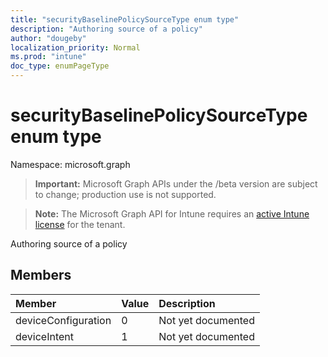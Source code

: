 ```yaml
---
title: "securityBaselinePolicySourceType enum type"
description: "Authoring source of a policy"
author: "dougeby"
localization_priority: Normal
ms.prod: "intune"
doc_type: enumPageType
---
```


# securityBaselinePolicySourceType enum type

Namespace: microsoft.graph

> **Important:** Microsoft Graph APIs under the /beta version are subject to change; production use is not supported.

> **Note:** The Microsoft Graph API for Intune requires an [active Intune license](https://go.microsoft.com/fwlink/?linkid=839381) for the tenant.

Authoring source of a policy

## Members
|Member|Value|Description|
|:---|:---|:---|
|deviceConfiguration|0|Not yet documented|
|deviceIntent|1|Not yet documented|



